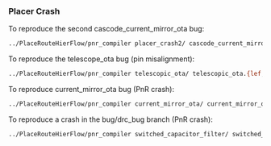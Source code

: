 ### Placer Crash

To reproduce the second cascode_current_mirror_ota bug:

```bash
../PlaceRouteHierFlow/pnr_compiler placer_crash2/ cascode_current_mirror_ota.{lef,v,map} FinFET_Mock_PDK_Abstraction.json cascode_current_mirror_ota 1 0 > LOG2
```

To reproduce the telescope_ota bug (pin misalignment):

```bash
../PlaceRouteHierFlow/pnr_compiler telescopic_ota/ telescopic_ota.{lef,v,map} FinFET_Mock_PDK_Abstraction.json telescopic_ota 1 0 > telescopic_ota.log
```

To reproduce current_mirror_ota bug (PnR crash):

```bash
../PlaceRouteHierFlow/pnr_compiler current_mirror_ota/ current_mirror_ota.{lef,v,map} FinFET_Mock_PDK_Abstraction.json current_mirror_ota 1 0 > current_mirror_ota.log
```
To reproduce a crash in the bug/drc_bug branch (PnR crash):

```bash
../PlaceRouteHierFlow/pnr_compiler switched_capacitor_filter/ switched_capacitor_filter.{lef,v,map} FinFET_Mock_PDK_Abstraction.json switched_capacitor_filter 1 0 > switched_capacitor_filter.log
```
